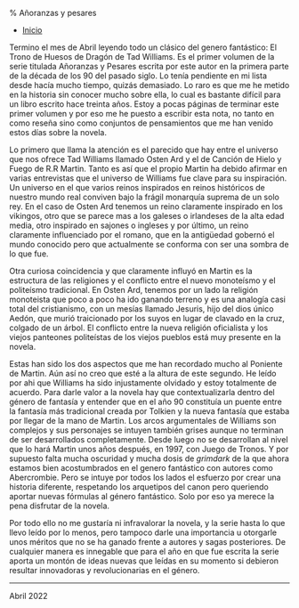 % Añoranzas y pesares

- [Inicio](../index.html)


Termino el mes de Abril leyendo todo un clásico del genero fantástico: El Trono
de Huesos de Dragón de Tad Williams. Es el primer volumen de la serie titulada
Añoranzas y Pesares escrita por este autor en la primera parte de la década de
los 90 del pasado siglo. Lo tenía pendiente en mi lista desde hacía mucho
tiempo, quizás demasiado. Lo raro es que me he metido en la historia sin conocer
mucho sobre ella, lo cual es bastante difícil para un libro escrito hace treinta
años. Estoy a pocas páginas de terminar este primer volumen y por eso me he puesto a
escribir esta nota, no tanto en como reseña sino como conjuntos de pensamientos
que me han venido estos días sobre la novela. 

Lo primero que llama la atención es el parecido que hay entre el universo que
nos ofrece Tad Williams llamado Osten Ard y el de Canción de Hielo y Fuego de
R.R Martin. Tanto es así que el propio Martin ha debido afirmar en varias
entrevistas que el universo de Williams fue clave para su inspiración. Un
universo en el que varios reinos inspirados en reinos históricos de nuestro
mundo real conviven bajo la frágil monarquía suprema de un solo rey. En el caso
de Osten Ard tenemos un reino claramente inspirado en los vikingos, otro que se
parece mas a los galeses o irlandeses de la alta edad media, otro inspirado en
sajones o ingleses y por último, un reino claramente influenciado por el romano,
que en la antigüedad gobernó el mundo conocido pero que actualmente se conforma
con ser una sombra de lo que fue. 

Otra curiosa coincidencia y que claramente influyó en Martin es la estructura de
las religiones y el conflicto entre el nuevo monoteísmo y el politeísmo
tradicional. En Osten Ard, tenemos por un lado la religión monoteista que poco a
poco ha ido ganando terreno y es una analogía casi total del cristianismo, con
un mesías llamado Jesuris, hijo del dios único Aedón, que murió traicionado por
los suyos en lugar de clavado en la cruz, colgado de un árbol. El conflicto
entre la nueva religión oficialista y los viejos panteones politeístas de los
viejos pueblos está muy presente en la novela. 

Estas han sido los dos aspectos que me han recordado mucho al Poniente de
Martin. Aún así no creo que esté a la altura de este segundo. He leído por ahi
que Williams ha sido injustamente olvidado y estoy totalmente de acuerdo. Para
darle valor a la novela hay que contextualizarla dentro del género de fantasía y
entender que en el año 90 constituía un puente entre la fantasía más tradicional
creada por Tolkien y la nueva fantasía que estaba por llegar de la mano de
Martin. Los arcos argumentales de Williams son complejos y sus personajes se
intuyen también grises aunque no terminan de ser desarrollados completamente.
Desde luego no se desarrollan al nivel que lo hará Martin unos años después, en
1997,  con Juego de Tronos. Y por supuesto falta mucha oscuridad y mucha dosis
de *grimdark* de la que ahora estamos bien acostumbrados en el genero fantástico
con autores como Abercrombie. Pero se intuye por todos los lados el esfuerzo por
crear una historia diferente, respetando los arquetipos del canon pero queriendo
aportar nuevas fórmulas al género fantástico. Solo por eso ya merece la pena
disfrutar de la novela.

Por todo ello no me gustaría ni infravalorar la novela, y la serie hasta lo que
llevo leído por lo menos, pero tampoco darle una importancia u otorgarle unos
méritos que no se ha ganado frente a autores y sagas posteriores. De cualquier
manera es innegable que para el año en que fue escrita la serie aporta un montón
de ideas nuevas que leídas en su momento si debieron resultar innovadoras y
revolucionarias en el género. 


---

Abril 2022
